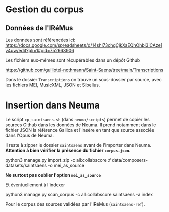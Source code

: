# Gestion du corpus

## Données de l'IRéMus

Les données sont référencées ici: https://docs.google.com/spreadsheets/d/14shI73chgCjkXaEQhOhbi3ICAze1y4uw/edit?pli=1#gid=752663906

Les fichiers eux-mêmes sont récupérables dans un dépôt Github

https://github.com/guillotel-nothmann/Saint-Saens/tree/main/Transcriptions

Dans le dossier ```Transcriptions``` on trouve un sous-dossier par source, avec les fichiers MEI, MusicXML, JSON et Sibelius.

Insertion dans Neuma
====================

Le script ```cp_saintsaens.sh``` (dans ```neuma/scripts```) permet de copier les sources Github dans les données de Neuma. Il prend notamment dans le fichier JSON la référence Gallica et l'insère en tant que source associée dans l'Opus de Neuma.

Il reste à zipper le dossier ```saintsaens``` avant de l'importer dans Neuma. **Attention à bien vérifier la présence du fichier ```corpus.json```**.

  python3 manage.py import_zip -c all:collabscore :f data/composers-datasets/saintsaens  -o mei_as_source

**Ne surtout pas oublier l'option ```mei_as_source```**

Et éventuellement à l'indexer

  python3 manage.py scan_corpus -c all:collabscore:saintsaens -a index

Pour le corpus des sources validées par l'IRéMus (```saintsaens-ref```).  

